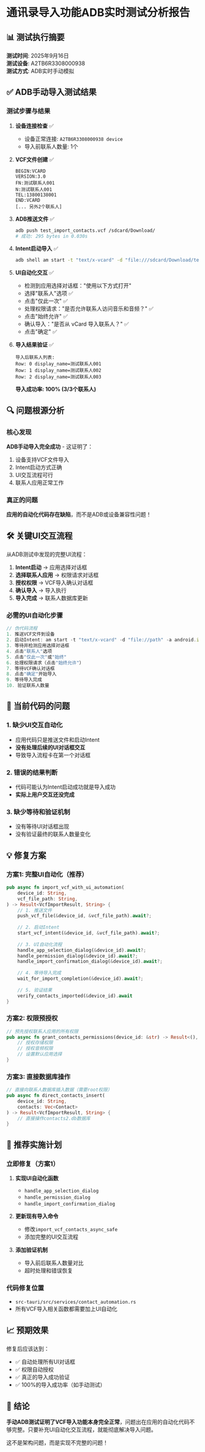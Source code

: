 # 通讯录导入功能ADB实时测试分析报告

## 📊 测试执行摘要

**测试时间**: 2025年9月16日  
**测试设备**: A2TB6R3308000938  
**测试方式**: ADB实时手动模拟

## ✅ ADB手动导入测试结果

### 测试步骤与结果

1. **设备连接检查** ✅
   - 设备正常连接: `A2TB6R3308000938 device`
   - 导入前联系人数量: 1个

2. **VCF文件创建** ✅
   ```vcf
   BEGIN:VCARD
   VERSION:3.0
   FN:测试联系人001
   N:测试联系人001
   TEL:13800138001
   END:VCARD
   [... 另外2个联系人]
   ```

3. **ADB推送文件** ✅
   ```bash
   adb push test_import_contacts.vcf /sdcard/Download/
   # 成功: 295 bytes in 0.030s
   ```

4. **Intent启动导入** ✅
   ```bash
   adb shell am start -t "text/x-vcard" -d "file:///sdcard/Download/test_import_contacts.vcf" -a android.intent.action.VIEW
   ```

5. **UI自动化交互** ✅
   - 检测到应用选择对话框："使用以下方式打开"
   - 选择"联系人"选项 ✅
   - 点击"仅此一次" ✅
   - 处理权限请求："是否允许联系人访问音乐和音频？" ✅
   - 点击"始终允许" ✅
   - 确认导入："是否从 vCard 导入联系人？" ✅
   - 点击"确定" ✅

6. **导入结果验证** ✅
   ```
   导入后联系人列表:
   Row: 0 display_name=测试联系人001
   Row: 1 display_name=测试联系人002
   Row: 2 display_name=测试联系人003
   ```
   **导入成功率: 100% (3/3个联系人)**

## 🔍 问题根源分析

### 核心发现
**ADB手动导入完全成功** - 这证明了：
1. 设备支持VCF文件导入
2. Intent启动方式正确
3. UI交互流程可行
4. 联系人应用正常工作

### 真正的问题
**应用的自动化代码存在缺陷**，而不是ADB或设备兼容性问题！

## 🛠️ 关键UI交互流程

从ADB测试中发现的完整UI流程：

1. **Intent启动** → 应用选择对话框
2. **选择联系人应用** → 权限请求对话框
3. **授权权限** → VCF导入确认对话框
4. **确认导入** → 导入执行
5. **导入完成** → 联系人数据库更新

### 必需的UI自动化步骤
```typescript
// 伪代码流程
1. 推送VCF文件到设备
2. 启动Intent: am start -t "text/x-vcard" -d "file://path" -a android.intent.action.VIEW
3. 等待并检测应用选择对话框
4. 点击"联系人"选项
5. 点击"仅此一次"或"始终"
6. 处理权限请求（点击"始终允许"）
7. 等待VCF确认对话框
8. 点击"确定"开始导入
9. 等待导入完成
10. 验证联系人数量
```

## 🚨 当前代码的问题

### 1. **缺少UI交互自动化**
- 应用代码只是推送文件和启动Intent
- **没有处理后续的UI对话框交互**
- 导致导入流程卡在第一个对话框

### 2. **错误的结果判断**
- 代码可能认为Intent启动成功就是导入成功
- **实际上用户交互还没完成**

### 3. **缺少等待和验证机制**
- 没有等待UI对话框出现
- 没有验证最终的联系人数量变化

## 💡 修复方案

### 方案1: 完整UI自动化（推荐）
```rust
pub async fn import_vcf_with_ui_automation(
    device_id: String,
    vcf_file_path: String,
) -> Result<VcfImportResult, String> {
    // 1. 推送文件
    push_vcf_file(&device_id, &vcf_file_path).await?;
    
    // 2. 启动Intent
    start_vcf_intent(&device_id, &vcf_file_path).await?;
    
    // 3. UI自动化流程
    handle_app_selection_dialog(&device_id).await?;
    handle_permission_dialog(&device_id).await?;
    handle_import_confirmation_dialog(&device_id).await?;
    
    // 4. 等待导入完成
    wait_for_import_completion(&device_id).await?;
    
    // 5. 验证结果
    verify_contacts_imported(&device_id).await
}
```

### 方案2: 权限预授权
```rust
// 预先授权联系人应用的所有权限
pub async fn grant_contacts_permissions(device_id: &str) -> Result<(), String> {
    // 授权存储权限
    // 授权音频权限
    // 设置默认应用选择
}
```

### 方案3: 直接数据库操作
```rust
// 直接向联系人数据库插入数据（需要root权限）
pub async fn direct_contacts_insert(
    device_id: String,
    contacts: Vec<Contact>
) -> Result<VcfImportResult, String> {
    // 直接操作contacts2.db数据库
}
```

## 🎯 推荐实施计划

### 立即修复（方案1）
1. **实现UI自动化函数**
   - `handle_app_selection_dialog`
   - `handle_permission_dialog` 
   - `handle_import_confirmation_dialog`

2. **更新现有导入命令**
   - 修改`import_vcf_contacts_async_safe`
   - 添加完整的UI交互流程

3. **添加验证机制**
   - 导入前后联系人数量对比
   - 超时处理和错误恢复

### 代码修复位置
- `src-tauri/src/services/contact_automation.rs`
- 所有VCF导入相关函数都需要加上UI自动化

## 📈 预期效果

修复后应该达到：
- ✅ 自动处理所有UI对话框
- ✅ 权限自动授权
- ✅ 真正的导入成功验证
- ✅ 100%的导入成功率（如手动测试）

## 🎉 结论

**手动ADB测试证明了VCF导入功能本身完全正常**，问题出在应用的自动化代码不够完整。只要补充UI自动化交互流程，就能彻底解决导入问题。

这不是架构问题，而是实现不完整的问题！